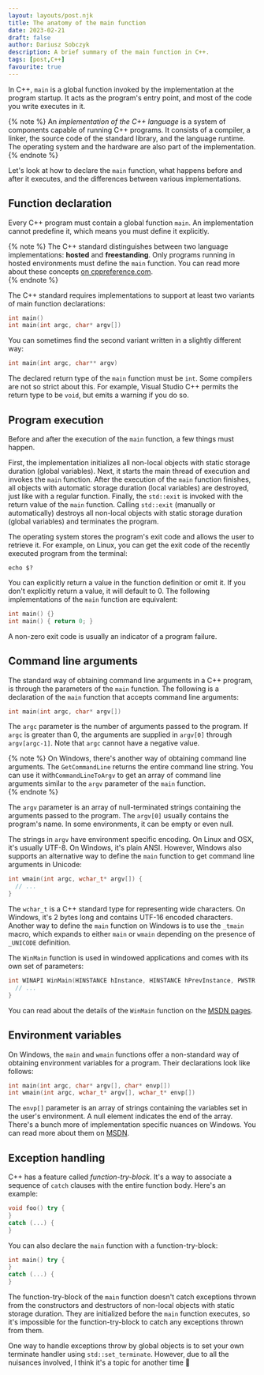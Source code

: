 ```yaml
---
layout: layouts/post.njk
title: The anatomy of the main function
date: 2023-02-21
draft: false
author: Dariusz Sobczyk
description: A brief summary of the main function in C++.
tags: [post,C++]
favourite: true
---
```


In C++, `main` is a global function invoked by the implementation at the program startup. It acts as the program's 
entry point, and most of the code you write executes in it.

{% note %}
An <i>implementation of the C++ language</i> is a system of components capable of running C++ programs. It consists 
of a compiler, a linker, the source code of the standard library, and the language runtime. The operating system and
the hardware are also part of the implementation.
{% endnote %}

Let's look at how to declare the `main` function, what happens before and after it executes, and the differences
between various implementations.

## Function declaration

Every C++ program must contain a global function `main`. An implementation cannot predefine it, which means you must
define it explicitly.

{% note %}
The C++ standard distinguishes between two language implementations: <b>hosted</b> and <b>freestanding</b>. Only
programs running in hosted environments must define the <code>main</code> function. You can read more about these 
concepts <a href="https://en.cppreference.com/w/cpp/freestanding">on cppreference.com</a>.   
{% endnote %}

The C++ standard requires implementations to support at least two variants of main function declarations:

```cpp
int main()
int main(int argc, char* argv[])
```

You can sometimes find the second variant written in a slightly different way:

```cpp
int main(int argc, char** argv)
```

The declared return type of the `main` function must be `int`. Some compilers are not so strict about this. For
example, Visual Studio C++ permits the return type to be `void`, but emits a warning if you do so.

## Program execution

Before and after the execution of the `main` function, a few things must happen.

First, the implementation initializes all non-local objects with static storage duration (global variables). Next, it
starts the main thread of execution and invokes the `main` function. After the execution of the `main` function
finishes, all objects with automatic storage duration (local variables) are destroyed, just like with a regular
function. Finally, the `std::exit` is invoked with the return value of the `main` function. Calling `std::exit`
(manually or automatically) destroys all non-local objects with static storage duration (global variables) and
terminates the program.

The operating system stores the program's exit code and allows the user to retrieve it. For example, on Linux, you can
get the exit code of the recently executed program from the terminal:

```shell
echo $?
```

You can explicitly return a value in the function definition or omit it. If you don't explicitly return a value, it 
will default to 0. The following implementations of the `main` function are equivalent:

```cpp
int main() {}
int main() { return 0; }
```

A non-zero exit code is usually an indicator of a program failure.

## Command line arguments

The standard way of obtaining command line arguments in a C++ program, is through the parameters of the `main` 
function. The following is a declaration of the `main` function that accepts command line arguments: 

```cpp
int main(int argc, char* argv[])
```

The `argc` parameter is the number of arguments passed to the program. If `argc` is greater than 0, the arguments are
supplied in `argv[0]` through `argv[argc-1]`. Note that `argc` cannot have a negative value.

{% note %}
On Windows, there's another way of obtaining command line arguments. The <code>GetCommandLine</code> returns the entire
command line string. You can use it with<code>CommandLineToArgv</code> to get an array of command line arguments
similar to the <code>argv</code> parameter of the <code>main</code> function.  
{% endnote %}

The `argv` parameter is an array of null-terminated strings containing the arguments passed to the program. The
`argv[0]` usually contains the program's name. In some environments, it can be empty or even null.

The strings in `argv` have environment specific encoding. On Linux and OSX, it's usually UTF-8. On Windows, it's plain
ANSI. However, Windows also supports an alternative way to define the `main` function to get command line arguments in
Unicode:

```cpp
int wmain(int argc, wchar_t* argv[]) {
  // ...
}
```

The `wchar_t` is a C++ standard type for representing wide characters. On Windows, it's 2 bytes long and contains
UTF-16 encoded characters. Another way to define the `main` function on Windows is to use the `_tmain` macro, which
expands to either `main` or `wmain` depending on the presence of `_UNICODE` definition.

The `WinMain` function is used in windowed applications and comes with its own set of parameters:

```cpp
int WINAPI WinMain(HINSTANCE hInstance, HINSTANCE hPrevInstance, PWSTR pCmdLine, int nCmdShow) {
  // ...
}
```

You can read about the details of the `WinMain` function on the [MSDN pages](https://learn.microsoft.com/en-us/windows/win32/learnwin32/winmain--the-application-entry-point).

## Environment variables

On Windows, the `main` and `wmain` functions offer a non-standard way of obtaining environment variables for a 
program. Their declarations look like follows:

```cpp
int main(int argc, char* argv[], char* envp[])
int wmain(int argc, wchar_t* argv[], wchar_t* envp[])
```

The `envp[]` parameter is an array of strings containing the variables set in the user's environment. A null element
indicates the end of the array. There's a bunch more of implementation specific nuances on Windows. You can 
read more about them on [MSDN](https://learn.microsoft.com/en-us/cpp/cpp/main-function-command-line-args?view=msvc-170).

## Exception handling

C++ has a feature called *function-try-block*. It's a way to associate a sequence of `catch` clauses with the entire
function body. Here's an example:

```cpp
void foo() try {
}
catch (...) {
}
```

You can also declare the `main` function with a function-try-block:

```cpp
int main() try {
}
catch (...) {
}
```

The function-try-block of the `main` function doesn't catch exceptions thrown from the constructors and destructors of
non-local objects with static storage duration. They are initialized before the `main` function executes, so it's
impossible for the function-try-block to catch any exceptions thrown from them.

One way to handle exceptions throw by global objects is to set your own terminate handler using `std::set_terminate`.
However, due to all the nuisances involved, I think it's a topic for another time 🙂
